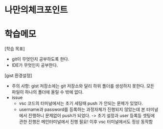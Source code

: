 # 나만의체크포인트






# 학습메모
[학습 목표]
- git이 무엇인지 공부하도록 한다.
- IDE가 무엇인지 공부한다.

[gist 환경설정]
- 주의 사항: gist 저장소에는 git 저장소와 달리 하위 폴더를 생성하지 못한다. 모든 파일이 하나의 폴더에 올릴 수 밖에 없다.
- issue 
    - vsc 코드의 터미널에서는 초기 세팅때 push 가 안되는 문제가 있었다. 
    - username과 password를 등록하는 과정자체가 진행되지 않았는데 본 터미널에서 진행하니 문제없이 push가 되었다. 
    -> 초기 설정과 user 등록등 셋팅에 관한 진행은 메인터미널에서 진행 필요! 이후 vsc 터미널에서도 정상 동작함
